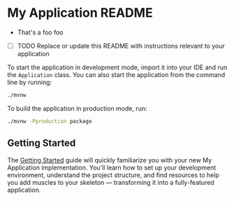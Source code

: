 # My Application README

- That's a foo foo
- [ ] TODO Replace or update this README with instructions relevant to your application

To start the application in development mode, import it into your IDE and run the `Application` class. 
You can also start the application from the command line by running: 

```bash
./mvnw
```

To build the application in production mode, run:

```bash
./mvnw -Pproduction package
```

## Getting Started

The [Getting Started](https://vaadin.com/docs/latest/getting-started) guide will quickly familiarize you with your new
My Application implementation. You'll learn how to set up your development environment, understand the project 
structure, and find resources to help you add muscles to your skeleton — transforming it into a fully-featured 
application.

